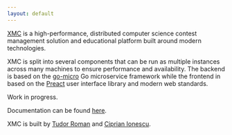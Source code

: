 ```yaml
---
layout: default
---
```


[XMC][xmc] is a high-performance, distributed computer science contest management solution
and educational platform built around modern technologies.

[xmc]: https://github.com/xmc-dev/xmc

XMC is split into several components that can be run as multiple instances
across many machines to ensure performance and availability. The backend is
based on the [go-micro][go-micro] Go microservice framework while the frontend
in based on the [Preact][Preact] user interface library and modern web
standards.

[go-micro]: https://github.com/micro/go-micro
[preact]: https://preactjs.com/

Work in progress.

Documentation can be found [here][docs].

[docs]: https://xmc.gitbooks.io/xmc-documentation/

XMC is built by [Tudor Roman][tudurom] and [Ciprian Ionescu][cirip].

[tudurom]: https://tudorr.xyz/
[cirip]: https://cip.fun/
